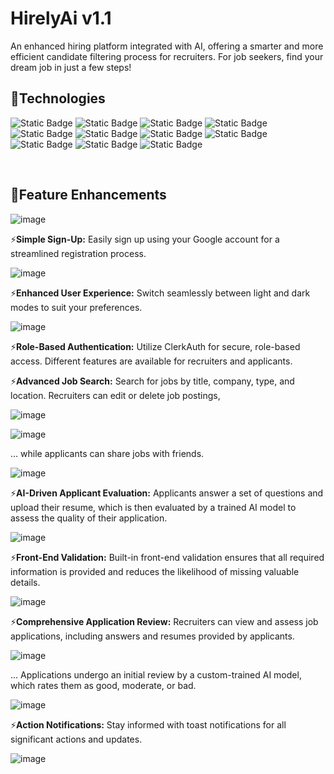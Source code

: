 # HirelyAi v1.1

An enhanced hiring platform integrated with AI, offering a smarter and more efficient candidate filtering process for recruiters. For job seekers, find your dream job in just a few steps!

## 🌟Technologies
<img alt="Static Badge" src="https://img.shields.io/badge/React-black?logo=react"> <img alt="Static Badge" src="https://img.shields.io/badge/NodeJs-green?logo=node.js"> <img alt="Static Badge" src="https://img.shields.io/badge/Express-black?logo=express"> <img alt="Static Badge" src="https://img.shields.io/badge/MongoDB-darkgreen?logo=mongodb"> <img alt="Static Badge" src="https://img.shields.io/badge/Mongoose%20ODM-red?logo=mongoose"> <img alt="Static Badge" src="https://img.shields.io/badge/Zod-blue?logo=zod">
 <img alt="Static Badge" src="https://img.shields.io/badge/ClerkAuth-black?logo=Clerk"> <img alt="Static Badge" src="https://img.shields.io/badge/OpenAI%20API-black?logo=openai">
 <img alt="Static Badge" src="https://img.shields.io/badge/Tailwind%20CSS-white?logo=tailwindcss"> <img alt="Static Badge" src="https://img.shields.io/badge/shadcn%2Fui-black?logo=shadcnui"> <img alt="Static Badge" src="https://img.shields.io/badge/React%20Hot%20Toast-red?logo=React-Hot-Toast">

 
<br>

## 🌟Feature Enhancements

![image](https://github.com/user-attachments/assets/81cb4039-96ed-4d01-a42c-65227177dae9)

⚡**Simple Sign-Up:** Easily sign up using your Google account for a streamlined registration process.

![image](https://github.com/user-attachments/assets/afe2050a-7c17-4fe3-ad81-36ad02aeee6b)

⚡**Enhanced User Experience:** Switch seamlessly between light and dark modes to suit your preferences.

![image](https://github.com/user-attachments/assets/c144f1ca-8cae-4177-bf3b-8d0e9cb43d65)


⚡**Role-Based Authentication:** Utilize ClerkAuth for secure, role-based access. Different features are available for recruiters and applicants.

⚡**Advanced Job Search:** Search for jobs by title, company, type, and location. Recruiters can edit or delete job postings,

![image](https://github.com/user-attachments/assets/81e7ec08-3118-4cc4-9994-68d346f27a8f)

![image](https://github.com/user-attachments/assets/1587c088-8b77-4ea3-bf16-336f88787204)


 ... while applicants can share jobs with friends.

![image](https://github.com/user-attachments/assets/56a96366-43e0-464a-bcf8-f132100e43cd)

⚡**AI-Driven Applicant Evaluation:** Applicants answer a set of questions and upload their resume, which is then evaluated by a trained AI model to assess the quality of their application.

![image](https://github.com/user-attachments/assets/2528213d-8935-4fde-96b1-fdb8f7c0944a)

⚡**Front-End Validation:** Built-in front-end validation ensures that all required information is provided and reduces the likelihood of missing valuable details.

![image](https://github.com/user-attachments/assets/7001787e-daca-47a5-8412-efc59a85b01a)


⚡**Comprehensive Application Review:** Recruiters can view and assess job applications, including answers and resumes provided by applicants.

![image](https://github.com/user-attachments/assets/2c7957d5-377f-4a93-bb2b-e25c06fe7eae)

... Applications undergo an initial review by a custom-trained AI model, which rates them as good, moderate, or bad.

![image](https://github.com/user-attachments/assets/7d717b82-5961-4cd7-9ac2-9dd1dd625d1e)


⚡**Action Notifications:** Stay informed with toast notifications for all significant actions and updates.

![image](https://github.com/user-attachments/assets/7bd37248-7de7-4ba9-ad09-fb0d6556534b)














